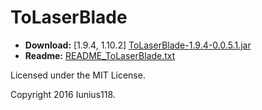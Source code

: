# ToLaserBlade

+ **Download:** [1.9.4, 1.10.2] [ToLaserBlade-1.9.4-0.0.5.1.jar](https://github.com/Iunius118/ToLaserBlade-1.13.2/releases/download/v1.9.4-0.0.5.1/ToLaserBlade-1.9.4-0.0.5.1.jar)
+ **Readme:** [README_ToLaserBlade.txt](https://github.com/Iunius118/ToLaserBlade-1.13.2/blob/1.9.4_0.0.5/src/main/resources/README_ToLaserBlade.txt)

Licensed under the MIT License.

Copyright 2016 Iunius118.
